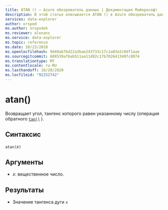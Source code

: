 ```yaml
---
title: ATAN () — Azure обозреватель данных | Документация Майкрософт
description: В этой статье описывается ATAN () в Azure обозреватель данных.
services: data-explorer
author: orspod
ms.author: orspodek
ms.reviewer: alexans
ms.service: data-explorer
ms.topic: reference
ms.date: 10/23/2018
ms.openlocfilehash: 9d49ab7bd22a3bae243733c17c1a03e2c0df1aae
ms.sourcegitcommit: 608539af6ab511aa11d82c17b782641340fc8974
ms.translationtype: MT
ms.contentlocale: ru-RU
ms.lasthandoff: 10/20/2020
ms.locfileid: "92252742"
---
```

# <a name="atan"></a>atan()

Возвращает угол, тангенс которого равен указанному числу (операция обратного [`tan()`](tanfunction.md) ).

## <a name="syntax"></a>Синтаксис

`atan(`*x*`)`

## <a name="arguments"></a>Аргументы

* *x*: вещественное число.

## <a name="returns"></a>Результаты

* Значение тангенса дуги `x`